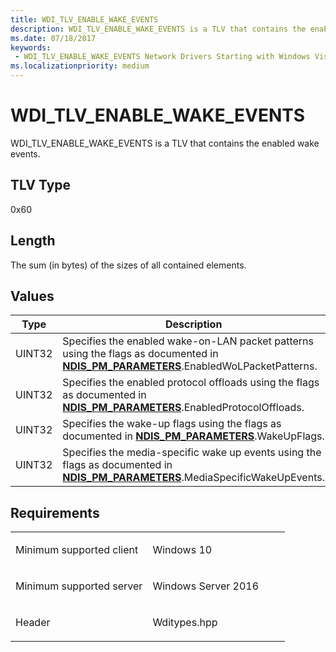 ```yaml
---
title: WDI_TLV_ENABLE_WAKE_EVENTS
description: WDI_TLV_ENABLE_WAKE_EVENTS is a TLV that contains the enabled wake events.
ms.date: 07/18/2017
keywords:
 - WDI_TLV_ENABLE_WAKE_EVENTS Network Drivers Starting with Windows Vista
ms.localizationpriority: medium
---
```


# WDI\_TLV\_ENABLE\_WAKE\_EVENTS


WDI\_TLV\_ENABLE\_WAKE\_EVENTS is a TLV that contains the enabled wake events.

## TLV Type


0x60

## Length


The sum (in bytes) of the sizes of all contained elements.

## Values


| Type   | Description                                                                                                                                                          |
|--------|----------------------------------------------------------------------------------------------------------------------------------------------------------------------|
| UINT32 | Specifies the enabled wake-on-LAN packet patterns using the flags as documented in [**NDIS\_PM\_PARAMETERS**](/windows-hardware/drivers/ddi/ntddndis/ns-ntddndis-_ndis_pm_parameters).EnabledWoLPacketPatterns. |
| UINT32 | Specifies the enabled protocol offloads using the flags as documented in [**NDIS\_PM\_PARAMETERS**](/windows-hardware/drivers/ddi/ntddndis/ns-ntddndis-_ndis_pm_parameters).EnabledProtocolOffloads.            |
| UINT32 | Specifies the wake-up flags using the flags as documented in [**NDIS\_PM\_PARAMETERS**](/windows-hardware/drivers/ddi/ntddndis/ns-ntddndis-_ndis_pm_parameters).WakeUpFlags.                                    |
| UINT32 | Specifies the media-specific wake up events using the flags as documented in [**NDIS\_PM\_PARAMETERS**](/windows-hardware/drivers/ddi/ntddndis/ns-ntddndis-_ndis_pm_parameters).MediaSpecificWakeUpEvents.      |

 

Requirements
------------

<table>
<colgroup>
<col width="50%" />
<col width="50%" />
</colgroup>
<tbody>
<tr class="odd">
<td><p>Minimum supported client</p></td>
<td><p>Windows 10</p></td>
</tr>
<tr class="even">
<td><p>Minimum supported server</p></td>
<td><p>Windows Server 2016</p></td>
</tr>
<tr class="odd">
<td><p>Header</p></td>
<td>Wditypes.hpp</td>
</tr>
</tbody>
</table>

 

